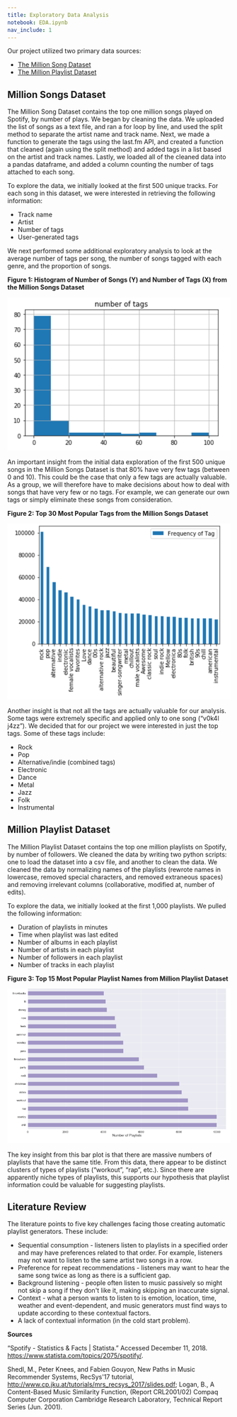 ```yaml
---
title: Exploratory Data Analysis
notebook: EDA.ipynb
nav_include: 1
---
```


Our project utilized two primary data sources:
* [The Million Song Dataset](https://labrosa.ee.columbia.edu/millionsong/lastfm)
* [The Million Playlist Dataset](http://recsys-challenge.spotify.com)

## Million Songs Dataset

The Million Song Dataset contains the top one million songs played on Spotify, by number of plays. We began by cleaning the data. We uploaded the list of songs as a text file, and ran a for loop by line, and used the split method to separate the artist name and track name. Next, we made a function to generate the tags using the last.fm API, and created a function that cleaned (again using the split method) and added tags in a list based on the artist and track names. Lastly, we loaded all of the cleaned data into a pandas dataframe, and added a column counting the number of tags attached to each song.

To explore the data, we initially looked at the first 500 unique tracks. For each song in this dataset, we were interested in retrieving the following information:
* Track name
* Artist
* Number of tags
* User-generated tags

We next performed some additional exploratory analysis to look at the average number of tags per song, the number of songs tagged with each genre, and the proportion of songs.

**Figure 1: Histogram of Number of Songs (Y) and Number of Tags (X) from the Million Songs Dataset**

![figure 1](./notebooks/fig1.png)

An important insight from the initial data exploration of the first 500 unique songs in the Million Songs Dataset is that 80% have very few tags (between 0 and 10). This could be the case that only a few tags are actually valuable. As a group, we will therefore have to make decisions about how to deal with songs that have very few or no tags. For example, we can generate our own tags or simply eliminate these songs from consideration. 

**Figure 2: Top 30 Most Popular Tags from the Million Songs Dataset**

![figure 2](./notebooks/fig2.png)

Another insight is that not all the tags are actually valuable for our analysis. Some tags were extremely specific and applied only to one song (“v0k4l j4zz”). We decided that for our project we were interested in just the top tags. Some of these tags include:
* Rock
* Pop
* Alternative/indie (combined tags)
* Electronic
* Dance
* Metal
* Jazz
* Folk
* Instrumental


## Million Playlist Dataset

The Million Playlist Dataset contains the top one million playlists on Spotify, by number of followers. We cleaned the data by writing two python scripts: one to load the dataset into a csv file, and another to clean the data. We cleaned the data by normalizing names of the playlists (rewrote names in lowercase, removed special characters, and removed extraneous spaces) and removing irrelevant columns (collaborative, modified at, number of edits).

To explore the data, we initially looked at the first 1,000 playlists. We pulled the following information:
* Duration of playlists in minutes
* Time when playlist was last edited
* Number of albums in each playlist
* Number of artists in each playlist
* Number of followers in each playlist
* Number of tracks in each playlist

**Figure 3: Top 15 Most Popular Playlist Names from Million Playlist Dataset**

![figure 3](./notebooks/fig3.png)

The key insight from this bar plot is that there are massive numbers of playlists that have the same title. From this data, there appear to be distinct clusters of types of playlists (“workout”, “rap”, etc.). Since there are apparently niche types of playlists, this supports our hypothesis that playlist information could be valuable for suggesting playlists.


## Literature Review

The literature points to five key challenges facing those creating automatic playlist generators. These include:
* Sequential consumption - listeners listen to playlists in a specified order and may have preferences related to that order. For example, listeners may not want to listen to the same artist two songs in a row.
* Preference for repeat recommendations - listeners may want to hear the same song twice as long as there is a sufficient gap.
* Background listening - people often listen to music passively so might not skip a song if they don't like it, making skipping an inaccurate signal.
* Context - what a person wants to listen to is emotion, location, time, weather and event-dependent, and music generators must find ways to update according to these contextual factors.
* A lack of contextual information (in the cold start problem).

**Sources**

“Spotify - Statistics & Facts | Statista.” Accessed December 11, 2018. https://www.statista.com/topics/2075/spotify/.

Shedl, M., Peter Knees, and Fabien Gouyon, New Paths in Music Recommender Systems, RecSys'17
tutorial, http://www.cp.jku.at/tutorials/mrs_recsys_2017/slides.pdf; Logan, B., A Content-Based Music Similarity Function, (Report CRL2001/02) Compaq Computer Corporation Cambridge Research Laboratory, Technical Report Series (Jun. 2001).

```python

```

